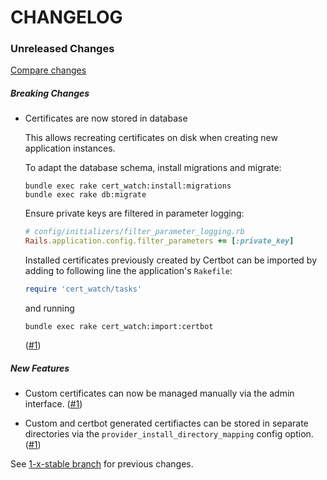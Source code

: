 # CHANGELOG

### Unreleased Changes

[Compare changes](https://github.com/codevise/cert_watch/compare/1-x-stable...master)

##### Breaking Changes

- Certificates are now stored in database

  This allows recreating certificates on disk when creating new application
  instances.

  To adapt the database schema, install migrations and migrate:

  ```
  bundle exec rake cert_watch:install:migrations
  bundle exec rake db:migrate
  ```

  Ensure private keys are filtered in parameter logging:

  ```ruby
  # config/initializers/filter_parameter_logging.rb
  Rails.application.config.filter_parameters += [:private_key]
  ```

  Installed certificates previously created by Certbot can be imported
  by adding to following line the application's `Rakefile`:

  ```ruby
  require 'cert_watch/tasks'
  ```

  and running

  ```
  bundle exec rake cert_watch:import:certbot
  ```
  ([#1](https://github.com/codevise/cert_watch/pull/1))

##### New Features

- Custom certificates can now be managed manually via the admin
  interface. ([#1](https://github.com/codevise/cert_watch/pull/1))

- Custom and certbot generated certifiactes can be stored in separate
  directories via the `provider_install_directory_mapping` config
  option. ([#1](https://github.com/codevise/cert_watch/pull/1))

See
[1-x-stable branch](https://github.com/codevise/cert_watch/blob/1-x-stable/CHANGELOG.md)
for previous changes.
